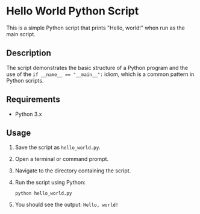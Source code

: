# Hello World Python Script

This is a simple Python script that prints "Hello, world!" when run as the main script.

## Description

The script demonstrates the basic structure of a Python program and the use of the `if __name__ == "__main__":` idiom, which is a common pattern in Python scripts.

## Requirements

- Python 3.x

## Usage

1. Save the script as `hello_world.py`.
2. Open a terminal or command prompt.
3. Navigate to the directory containing the script.
4. Run the script using Python:

   ```
   python hello_world.py
   ```

5. You should see the output: `Hello, world!`
